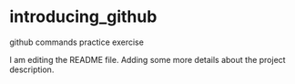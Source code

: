 # introducing_github
github commands practice exercise

I am editing the README file. 
Adding some more details about the project description.
